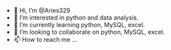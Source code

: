 - 👋 Hi, I’m @Aries329
- 👀 I’m interested in python and data analysis.
- 🌱 I’m currently learning python, MySQL, excel. 
- 💞️ I’m looking to collaborate on python, MySQL, excel. 
- 📫 How to reach me ...

<!---
Aries329/Aries329 is a ✨ special ✨ repository because its `README.md` (this file) appears on your GitHub profile.
You can click the Preview link to take a look at your changes.
--->
